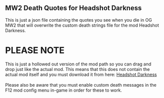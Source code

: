 ## MW2 Death Quotes for Headshot Darkness
This is just a json file containing the quotes you see when you die in OG MW2 that will overwrite the custom death strings file for the mod Headshot Darkness.

# PLEASE NOTE
This is just a hollowed out version of the mod path so you can drag and drop just like the actual mod. This means that this does not contain the actual mod
itself and you must download it from here: [Headshot Darkness](https://hub.sp-tarkov.com/files/file/2164-headshot-darkness/?highlight=headshot)
\
\
Please also be aware that you must enable custom death messages in the F12 mod config menu in-game in order for these to work.
